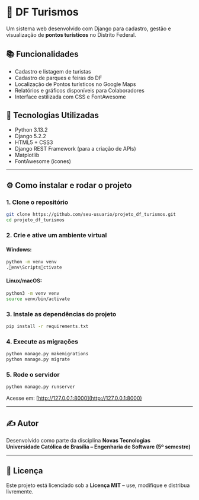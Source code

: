 # 🌄 DF Turismos

Um sistema web desenvolvido com Django para cadastro, gestão e visualização de **pontos turísticos** no Distrito Federal.

## 📚 Funcionalidades

- Cadastro e listagem de turistas
- Cadastro de parques e feiras do DF
- Localização de Pontos turísticos no Google Maps
- Relatórios e gráficos disponíveis para Colaboradores
- Interface estilizada com CSS e FontAwesome

## 🚀 Tecnologias Utilizadas

- Python 3.13.2
- Django 5.2.2
- HTML5 + CSS3
- Django REST Framework (para a criação de APIs)
- Matplotlib
- FontAwesome (ícones)

---

## ⚙️ Como instalar e rodar o projeto

### 1. Clone o repositório

```bash
git clone https://github.com/seu-usuario/projeto_df_turismos.git
cd projeto_df_turismos
```

### 2. Crie e ative um ambiente virtual

#### Windows:

```bash
python -m venv venv
.env\Scriptsctivate
```

#### Linux/macOS:

```bash
python3 -m venv venv
source venv/bin/activate
```

### 3. Instale as dependências do projeto

```bash
pip install -r requirements.txt
```


### 4. Execute as migrações

```bash
python manage.py makemigrations
python manage.py migrate
```

### 5. Rode o servidor

```bash
python manage.py runserver
```

Acesse em: [http://127.0.0.1:8000](http://127.0.0.1:8000)

---
## ✍️ Autor

Desenvolvido como parte da disciplina **Novas Tecnologias**  
**Universidade Católica de Brasília – Engenharia de Software (5º semestre)**

---

## 📄 Licença

Este projeto está licenciado sob a **Licença MIT** – use, modifique e distribua livremente.
